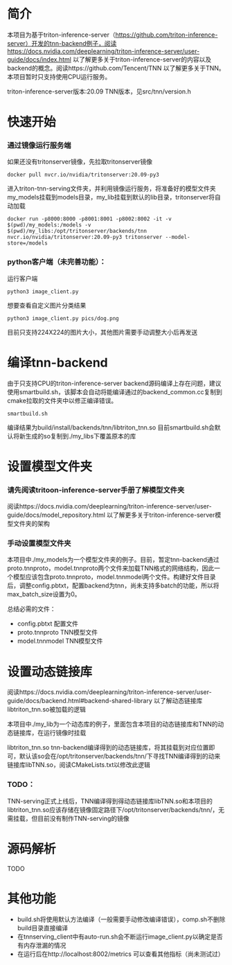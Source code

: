 # 简介

本项目为基于triton-inference-server（https://github.com/triton-inference-server）开发的tnn-backend例子，阅读https://docs.nvidia.com/deeplearning/triton-inference-server/user-guide/docs/index.html 以了解更多关于triton-inference-server的内容以及backend的概念。阅读https://github.com/Tencent/TNN 以了解更多关于TNN。本项目暂时只支持使用CPU运行服务。

triton-inference-server版本:20.09
TNN版本，见src/tnn/version.h

# 快速开始

### 通过镜像运行服务端

如果还没有tritonserver镜像，先拉取tritonserver镜像
```
docker pull nvcr.io/nvidia/tritonserver:20.09-py3
```

进入triton-tnn-serving文件夹，并利用镜像运行服务，将准备好的模型文件夹my_models挂载到models目录，my_lib挂载到默认的lib目录，tritonserver将自动加载
```
docker run -p8000:8000 -p8001:8001 -p8002:8002 -it -v $(pwd)/my_models:/models -v $(pwd)/my_libs:/opt/tritonserver/backends/tnn nvcr.io/nvidia/tritonserver:20.09-py3 tritonserver --model-store=/models
```

### python客户端（未完善功能）：

运行客户端

```
python3 image_client.py
```

想要查看自定义图片分类结果
```
python3 image_client.py pics/dog.png
```
目前只支持224X224的图片大小，其他图片需要手动调整大小后再发送

# 编译tnn-backend

由于只支持CPU的triton-inference-server backend源码编译上存在问题，建议使用smartbuild.sh，该脚本会自动将能编译通过的backend_common.cc复制到cmake拉取的文件夹中以修正编译错误。

```
smartbuild.sh
```
编译结果为build/install/backends/tnn/libtriton_tnn.so
目前smartbuild.sh会默认将新生成的so复制到./my_libs下覆盖原本的库

# 设置模型文件夹

### 请先阅读tritoon-inference-server手册了解模型文件夹
阅读https://docs.nvidia.com/deeplearning/triton-inference-server/user-guide/docs/model_repository.html 以了解更多关于triton-inference-server模型文件夹的架构

### 手动设置模型文件夹
本项目中./my_models为一个模型文件夹的例子。目前，暂定tnn-backend通过proto.tnnproto，model.tnnproto两个文件来加载TNN格式的网络结构，因此一个模型应该包含proto.tnnproto，model.tnnmodel两个文件。构建好文件目录后，调整config.pbtxt，配置backend为tnn，尚未支持多batch的功能，所以将max_batch_size设置为0。

总结必需的文件：
- config.pbtxt 配置文件
- proto.tnnproto TNN模型文件
- model.tnnmodel TNN模型文件


# 设置动态链接库
阅读https://docs.nvidia.com/deeplearning/triton-inference-server/user-guide/docs/backend.html#backend-shared-library 以了解动态链接库libtriton_tnn.so被加载的逻辑

本项目中./my_lib为一个动态库的例子，里面包含本项目的动态链接库和TNN的动态链接库，在运行镜像时挂载

libtriton_tnn.so tnn-backend编译得到的动态链接库，将其挂载到对应位置即可，默认该so会在/opt/tritonserver/backends/tnn/下寻找TNN编译得到的动来链接库libTNN.so，阅读CMakeLists.txt以修改此逻辑
### TODO：
TNN-serving正式上线后，TNN编译得到得动态链接库libTNN.so和本项目的libtriton_tnn.so应该存储在镜像固定路径下/opt/tritonserver/backends/tnn/，无需挂载，但目前没有制作TNN-serving的镜像

# 源码解析

TODO

# 其他功能

- build.sh将使用默认方法编译（一般需要手动修改编译错误），comp.sh不删除build目录直接编译
- 在tnnserving_client中有auto-run.sh会不断运行image_client.py以确定是否有内存泄漏的情况
- 在运行后在http://localhost:8002/metrics 可以查看其他指标（尚未测试过）
